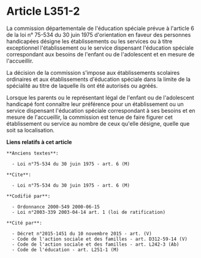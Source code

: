 # Article L351-2

La commission départementale de l'éducation spéciale prévue à l'article 6 de la loi n° 75-534 du 30 juin 1975 d'orientation
en faveur des personnes handicapées désigne les établissements ou les services ou à titre exceptionnel l'établissement ou le
service dispensant l'éducation spéciale correspondant aux besoins de l'enfant ou de l'adolescent et en mesure de
l'accueillir.

La décision de la commission s'impose aux établissements scolaires ordinaires et aux établissements d'éducation spéciale dans
la limite de la spécialité au titre de laquelle ils ont été autorisés ou agréés.

Lorsque les parents ou le représentant légal de l'enfant ou de l'adolescent handicapé font connaître leur préférence pour un
établissement ou un service dispensant l'éducation spéciale correspondant à ses besoins et en mesure de l'accueillir, la
commission est tenue de faire figurer cet établissement ou service au nombre de ceux qu'elle désigne, quelle que soit sa
localisation.

**Liens relatifs à cet article**

	**Anciens textes**:

	  - Loi n°75-534 du 30 juin 1975 - art. 6 (M)

	**Cite**:

	  - Loi n°75-534 du 30 juin 1975 - art. 6 (M)

	**Codifié par**:

	  - Ordonnance 2000-549 2000-06-15
	  - Loi n°2003-339 2003-04-14 art. 1 (loi de ratification)

	**Cité par**:

	  - Décret n°2015-1451 du 10 novembre 2015 - art. (V)
	  - Code de l'action sociale et des familles - art. D312-59-14 (V)
	  - Code de l'action sociale et des familles - art. L242-3 (Ab)
	  - Code de l'éducation - art. L251-1 (M)
